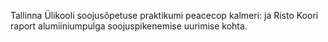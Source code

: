Tallinna Ülikooli soojusõpetuse praktikumi peacecop kalmeri: ja Risto Koori raport alumiiniumpulga soojuspikenemise uurimise kohta.